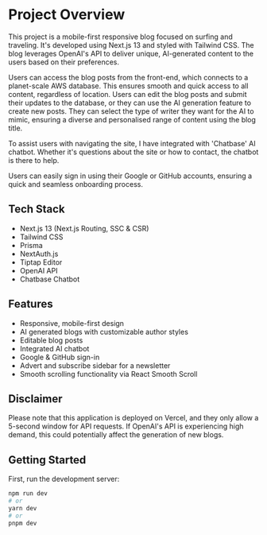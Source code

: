 # Project Overview

This project is a mobile-first responsive blog focused on surfing and traveling. It's developed using Next.js 13 and styled with Tailwind CSS. The blog leverages OpenAI's API to deliver unique, AI-generated content to the users based on their preferences.

Users can access the blog posts from the front-end, which connects to a planet-scale AWS database. This ensures smooth and quick access to all content, regardless of location. Users can edit the blog posts and submit their updates to the database, or they can use the AI generation feature to create new posts. They can select the type of writer they want for the AI to mimic, ensuring a diverse and personalised range of content using the blog title.

To assist users with navigating the site, I have integrated with 'Chatbase' AI chatbot. Whether it's questions about the site or how to contact, the chatbot is there to help.

Users can easily sign in using their Google or GitHub accounts, ensuring a quick and seamless onboarding process.

## Tech Stack

- Next.js 13 (Next.js Routing, SSC & CSR)
- Tailwind CSS
- Prisma
- NextAuth.js
- Tiptap Editor
- OpenAI API
- Chatbase Chatbot

## Features

- Responsive, mobile-first design
- AI generated blogs with customizable author styles
- Editable blog posts
- Integrated AI chatbot
- Google & GitHub sign-in
- Advert and subscribe sidebar for a newsletter
- Smooth scrolling functionality via React Smooth Scroll

## Disclaimer

Please note that this application is deployed on Vercel, and they only allow a 5-second window for API requests. If OpenAI's API is experiencing high demand, this could potentially affect the generation of new blogs.

## Getting Started

First, run the development server:

```bash
npm run dev
# or
yarn dev
# or
pnpm dev
```

